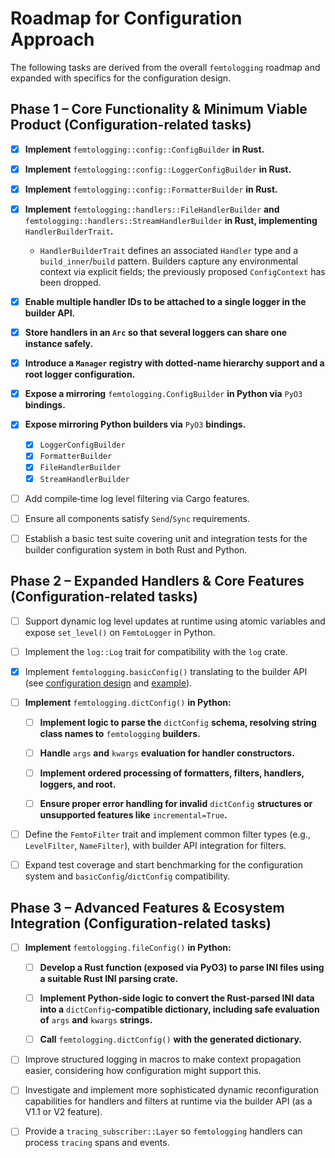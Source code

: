 # Roadmap for Configuration Approach

The following tasks are derived from the overall `femtologging` roadmap and
expanded with specifics for the configuration design.

## Phase 1 – Core Functionality & Minimum Viable Product (Configuration-related tasks)

- [x] **Implement** `femtologging::config::ConfigBuilder` **in Rust.**

- [x] **Implement** `femtologging::config::LoggerConfigBuilder` **in Rust.**

- [x] **Implement** `femtologging::config::FormatterBuilder` **in Rust.**

- [x] **Implement** `femtologging::handlers::FileHandlerBuilder` **and**
  `femtologging::handlers::StreamHandlerBuilder` **in Rust, implementing**
  `HandlerBuilderTrait`**.**
  - `HandlerBuilderTrait` defines an associated `Handler` type and a
    `build_inner`/`build` pattern. Builders capture any environmental context
    via explicit fields; the previously proposed `ConfigContext` has been
    dropped.

- [x] **Enable multiple handler IDs to be attached to a single logger in the
  builder API.**

- [x] **Store handlers in an `Arc` so that several loggers can share one
  instance safely.**

- [x] **Introduce a `Manager` registry with dotted-name hierarchy support and a
  root logger configuration.**

- [x] **Expose a mirroring** `femtologging.ConfigBuilder` **in Python via**
  `PyO3` **bindings.**

- [x] **Expose mirroring Python builders via** `PyO3` **bindings.**
  - [x] `LoggerConfigBuilder`
  - [x] `FormatterBuilder`
  - [x] `FileHandlerBuilder`
  - [x] `StreamHandlerBuilder`

- [ ] Add compile‑time log level filtering via Cargo features.

- [ ] Ensure all components satisfy `Send`/`Sync` requirements.

- [ ] Establish a basic test suite covering unit and integration tests for the
  builder configuration system in both Rust and Python.

## Phase 2 – Expanded Handlers & Core Features (Configuration-related tasks)

- [ ] Support dynamic log level updates at runtime using atomic variables and
  expose `set_level()` on `FemtoLogger` in Python.

- [ ] Implement the `log::Log` trait for compatibility with the `log` crate.

- [x] Implement `femtologging.basicConfig()` translating to the builder API
   (see [configuration design](./configuration-design.md#basicconfig) and
   [example](../examples/basic_config.py)).

- [ ] **Implement** `femtologging.dictConfig()` **in Python:**

  - [ ] **Implement logic to parse the** `dictConfig` **schema, resolving string
    class names to** `femtologging` **builders.**

  - [ ] **Handle** `args` **and** `kwargs` **evaluation for handler
    constructors.**

  - [ ] **Implement ordered processing of formatters, filters, handlers,
    loggers, and root.**

  - [ ] **Ensure proper error handling for invalid** `dictConfig` **structures
    or unsupported features like** `incremental=True`**.**

- [ ] Define the `FemtoFilter` trait and implement common filter types (e.g.,
  `LevelFilter`, `NameFilter`), with builder API integration for filters.

- [ ] Expand test coverage and start benchmarking for the configuration system
  and `basicConfig`/`dictConfig` compatibility.

## Phase 3 – Advanced Features & Ecosystem Integration (Configuration-related tasks)

- [ ] **Implement** `femtologging.fileConfig()` **in Python:**

  - [ ] **Develop a Rust function (exposed via PyO3) to parse INI files using a
    suitable Rust INI parsing crate.**

  - [ ] **Implement Python-side logic to convert the Rust-parsed INI data into
    a** `dictConfig`**-compatible dictionary, including safe evaluation of**
    `args` **and** `kwargs` **strings.**

  - [ ] **Call** `femtologging.dictConfig()` **with the generated dictionary.**

- [ ] Improve structured logging in macros to make context propagation easier,
  considering how configuration might support this.

- [ ] Investigate and implement more sophisticated dynamic reconfiguration
  capabilities for handlers and filters at runtime via the builder API (as a
  V1.1 or V2 feature).

- [ ] Provide a `tracing_subscriber::Layer` so `femtologging` handlers can
  process `tracing` spans and events.
